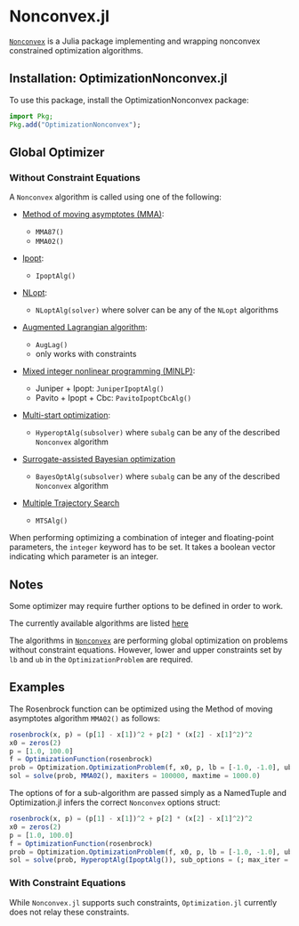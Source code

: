 # Nonconvex.jl

[`Nonconvex`](https://github.com/JuliaNonconvex/Nonconvex.jl) is a Julia package implementing and wrapping nonconvex constrained optimization algorithms.

## Installation: OptimizationNonconvex.jl

To use this package, install the OptimizationNonconvex package:

```julia
import Pkg;
Pkg.add("OptimizationNonconvex");
```

## Global Optimizer

### Without Constraint Equations

A `Nonconvex` algorithm is called using one of the following:

  - [Method of moving asymptotes (MMA)](https://julianonconvex.github.io/Nonconvex.jl/stable/algorithms/mma/#Method-of-moving-asymptotes-(MMA)):
    
      + `MMA87()`
      + `MMA02()`

  - [Ipopt](https://julianonconvex.github.io/Nonconvex.jl/stable/algorithms/ipopt/):
    
      + `IpoptAlg()`
  - [NLopt](https://julianonconvex.github.io/Nonconvex.jl/stable/algorithms/nlopt/):
    
      + `NLoptAlg(solver)` where solver can be any of the `NLopt` algorithms
  - [Augmented Lagrangian algorithm](https://julianonconvex.github.io/Nonconvex.jl/stable/algorithms/auglag/):
    
      + `AugLag()`
      + only works with constraints
  - [Mixed integer nonlinear programming (MINLP)](https://julianonconvex.github.io/Nonconvex.jl/stable/algorithms/minlp/):
    
      + Juniper + Ipopt: `JuniperIpoptAlg()`
      + Pavito + Ipopt + Cbc: `PavitoIpoptCbcAlg()`
  - [Multi-start optimization](https://julianonconvex.github.io/Nonconvex.jl/stable/algorithms/hyperopt/):
    
      + `HyperoptAlg(subsolver)` where `subalg` can be any of the described `Nonconvex` algorithm
  - [Surrogate-assisted Bayesian optimization](https://julianonconvex.github.io/Nonconvex.jl/stable/algorithms/surrogate/)
    
      + `BayesOptAlg(subsolver)` where `subalg` can be any of the described `Nonconvex` algorithm
  - [Multiple Trajectory Search](https://julianonconvex.github.io/Nonconvex.jl/stable/algorithms/mts/)
    
      + `MTSAlg()`

When performing optimizing a combination of integer and floating-point parameters, the `integer` keyword has to be set. It takes a boolean vector indicating which parameter is an integer.

## Notes

Some optimizer may require further options to be defined in order to work.

The currently available algorithms are listed [here](https://julianonconvex.github.io/Nonconvex.jl/stable/algorithms/algorithms/)

The algorithms in [`Nonconvex`](https://julianonconvex.github.io/Nonconvex.jl/stable/algorithms/algorithms/) are performing global optimization on problems without constraint equations. However, lower and upper constraints set by `lb` and `ub` in the `OptimizationProblem` are required.

## Examples

The Rosenbrock function can be optimized using the Method of moving asymptotes algorithm `MMA02()` as follows:

```julia
rosenbrock(x, p) = (p[1] - x[1])^2 + p[2] * (x[2] - x[1]^2)^2
x0 = zeros(2)
p = [1.0, 100.0]
f = OptimizationFunction(rosenbrock)
prob = Optimization.OptimizationProblem(f, x0, p, lb = [-1.0, -1.0], ub = [1.0, 1.0])
sol = solve(prob, MMA02(), maxiters = 100000, maxtime = 1000.0)
```

The options of for a sub-algorithm are passed simply as a NamedTuple and Optimization.jl infers the correct `Nonconvex` options struct:

```julia
rosenbrock(x, p) = (p[1] - x[1])^2 + p[2] * (x[2] - x[1]^2)^2
x0 = zeros(2)
p = [1.0, 100.0]
f = OptimizationFunction(rosenbrock)
prob = Optimization.OptimizationProblem(f, x0, p, lb = [-1.0, -1.0], ub = [1.0, 1.0])
sol = solve(prob, HyperoptAlg(IpoptAlg()), sub_options = (; max_iter = 100))
```

### With Constraint Equations

While `Nonconvex.jl` supports such constraints, `Optimization.jl` currently does not relay these constraints.
